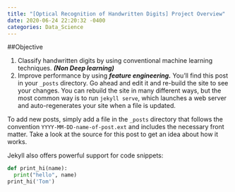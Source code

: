 ```yaml
---
title: "[Optical Recognition of Handwritten Digits] Project Overview"
date: 2020-06-24 22:20:32 -0400
categories: Data_Science
---
```

##Objective
1. Classify handwritten digits by using conventional machine learning techniques. ***(Non Deep learning)***
2. Improve performance by using ***feature engineering.***
You’ll find this post in your `_posts` directory. Go ahead and edit it and re-build the site to see your changes. You can rebuild the site in many different ways, but the most common way is to run `jekyll serve`, which launches a web server and auto-regenerates your site when a file is updated.

To add new posts, simply add a file in the `_posts` directory that follows the convention `YYYY-MM-DD-name-of-post.ext` and includes the necessary front matter. Take a look at the source for this post to get an idea about how it works.

Jekyll also offers powerful support for code snippets:

```python
def print_hi(name):
  print("hello", name)
print_hi('Tom')
```
